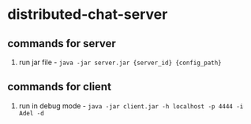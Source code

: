 # distributed-chat-server

## commands for server
1. run jar file - `java -jar server.jar {server_id} {config_path}`

## commands for client
1. run in debug mode - `java -jar client.jar -h localhost -p 4444 -i Adel -d`
